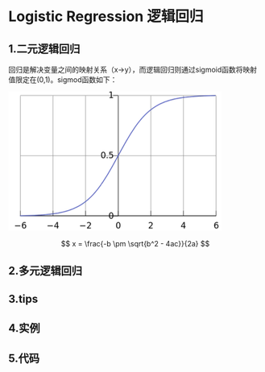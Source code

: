   
# Logistic Regression 逻辑回归
## 1.二元逻辑回归   
回归是解决变量之间的映射关系（x->y），而逻辑回归则通过sigmoid函数将映射值限定在(0,1)。sigmod函数如下：  

![sigmoid](./sigmod.png "sigmoid") 
 

 <script type="text/javascript" src="http://cdn.mathjax.org/mathjax/latest/MathJax.js?config=default"></script> 

  $$  x = \frac{-b \pm \sqrt{b^2 - 4ac}}{2a} $$
## 2.多元逻辑回归  
## 3.tips  

## 4.实例 
 
## 5.代码